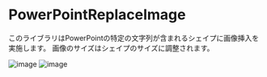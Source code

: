 # PowerPointReplaceImage
このライブラリはPowerPointの特定の文字列が含まれるシェイプに画像挿入を実施します。
画像のサイズはシェイプのサイズに調整されます。

![image](https://user-images.githubusercontent.com/79146720/121506345-96a29880-ca1e-11eb-9b87-dbb15ab6853f.png)
![image](https://user-images.githubusercontent.com/79146720/121506445-ab7f2c00-ca1e-11eb-8f76-10c61ad49c9c.png)
